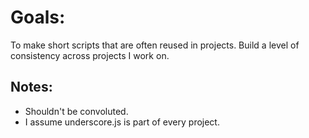 # Goals:

To make short scripts that are often reused in projects. Build a level of consistency across projects I work on.

## Notes:

- Shouldn't be convoluted.
- I assume underscore.js is part of every project.
